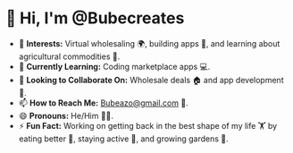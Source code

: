 # 👋 Hi, I'm @Bubecreates

- 👀 **Interests:** Virtual wholesaling 🌍, building apps 📱, and learning about agricultural commodities 🌾.
- 🌱 **Currently Learning:** Coding marketplace apps 💻.
- 💞️ **Looking to Collaborate On:** Wholesale deals 🏠 and app development 📲.
- 📫 **How to Reach Me:** [Bubeazo@gmail.com](mailto:Bubeazo@gmail.com) 📧.
- 😄 **Pronouns:** He/Him 🙋‍♂️.
- ⚡ **Fun Fact:** Working on getting back in the best shape of my life 🏋️ by eating better 🍎, staying active 🏃, and growing gardens 🌱.

